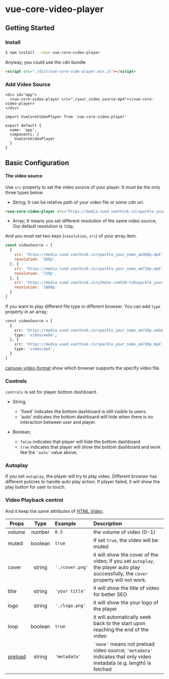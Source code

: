 # vue-core-video-player

## Getting Started

### Install

``` bash
$ npm install --save vue-core-video-player 
```

Anyway, you could use the cdn bundle

``` html
<script src="./dist/vue-core-vide-player.min.js"></script>
```

### Add Video Source

``` vue
<div id="app">
  <vue-core-video-player src="./your_video_source.mp4"></vue-core-video-player>
</div>
```

``` vue
import VueCoreVideoPlayer from 'vue-core-video-player'

export default {
  name: 'app',
  components: {
    VueCoreVideoPlayer
  }
}
```

## Basic Configuration

#### The video source

Use `src` property to set the video source of your player. It must be the only three types below.

+ String; It can be relative path of your video file or some cdn url.

``` html
<vue-core-video-player src="https://media.vued.vanthink.cn/sparkle_your_name_am720p.mp4"></vue-core-video-player>
```
+ Array; It means you set different resolution of the same video source; Our default resolution is `720p`;

And you must set two keys (`resolution`, `src`) of your array item.

``` js
const videoSource = [
  {
    src: 'https://media.vued.vanthink.cn/sparkle_your_name_am360p.mp4',
    resolution: '360p',
  }, {
    src: 'https://media.vued.vanthink.cn/sparkle_your_name_am720p.mp4',
    resolution: '720p',
  }, {
    src: 'https://media.vued.vanthink.cn/y2mate.com%20-%20sparkle_your_name_amv_K_7To_y9IAM_1080p.mp4',
    resolution: '1080p'
  }
]
```
If you want to play different file type in different browser. You can add `type` property in an array;

``` bash
const videoSource = [
  {
    src: 'https://media.vued.vanthink.cn/sparkle_your_name_am720p.webm',
    type: 'video/webm',
  }, {
    src: 'https://media.vued.vanthink.cn/sparkle_your_name_am720p.mp4',
    type: 'video/mp4',
  }
]
```

[caniuse-video-format](https://caniuse.com/#search=video%20format) show which browser supports the specify video file.


### Controls

`controls` is set for player bottom dashboard. 

+ String; 

  + 'fixed' indicates the bottom dashboard is still visible to users. 
  + 'auto' indicates the bottom dashboard will hide when there is no interaction between user and player.

+ Boolean;
  + `false` indicates that player will hide the bottom dashboard
  + `true`  indicates that player will show the bottom dashboard and work like the `'auto'` value above;


### Autoplay

If you set `autoplay`, the player will try to play video. Different browser has different policies to handle auto play action. If player failed, it will show the play button for user to touch.

### Video Playback control

And it keep the same attributes of [HTML Video](https://developer.mozilla.org/en-US/docs/Web/HTML/Element/video).

| Props        | Type         | Example  | Description  |
| ------------- |:-------------:|:----- |:--------------|
| volume     | number | `0.5` | the volume of video (0-1) |
| muted     | boolean | `true` | if set `true`, the video will be muted  |
| cover     | string | `'./cover.png'` | it will show the cover of the video; If you set `autoplay`, the player auto play successfully, the `cover` property will not work.  |
| title     | string | `'your title'` | it will show the title of video for better SEO  |
| logo     | string | `'./logo.png'` | it will show the your logo of the player  |
| loop     | boolean | `true` | it will automatically seek back to the start upon reaching the end of the video  |
| [preload](https://developer.mozilla.org/en-US/docs/Web/HTML/Element/video)   | string | `'metadata'`  | `'none'` means not preload video source; `'metadata'` indicates that only video metadata (e.g. length) is fetched  |
